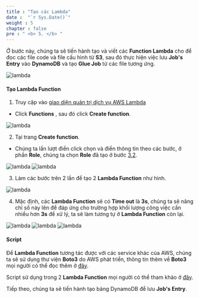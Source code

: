 ```yaml
---
title : "Tạo các Lambda"
date :  "`r Sys.Date()`" 
weight : 5 
chapter : false
pre : " <b> 5. </b> "
---
```



Ở bước này, chúng ta sẽ tiến hành tạo và viết các **Function Lambda** cho để đọc các file code và file cấu hình từ **S3**, sau đó thực hiện việc lưu **Job's Entry** vào **DynamoDB** và tạo **Glue Job** từ các file tương ứng.

![lambda](/images/5.CreateLambda/NoteLambda.png) 



#### Tạo Lambda Function

1. Truy cập vào [giao diện quản trị dịch vụ AWS Lambda](https://console.aws.amazon.com/lambda/home)
  + Click **Functions** , sau đó click **Create function**.

![lambda](/images/5.CreateLambda/console_create_lambda.png) 

2. Tại trang **Create function**.
  + Chúng ta lần lượt điền click chọn và điền thông tin theo các bước, ở phần **Role**, chúng ta chọn **Role** đã tạo ở bước [3.2](../3-PolicyAndRole/3.2-Lambda/).
  
![lambda](/images/5.CreateLambda/part1_create_lambda.png) 
![lambda](/images/5.CreateLambda/part2_create_lambda.png) 


3. Làm các bước trên 2 lần để tạo 2 **Lambda Function** như hình.

![lambda](/images/5.CreateLambda/console_all_lambda.png) 

4. Mặc định, các **Lambda Function** sẽ có **Time out** là **3s**, chúng ta sẽ nâng chỉ số này lên để đáp ứng cho trường hợp khối lượng công việc cần nhiều hơn **3s** để xử lý, ta sẽ làm tương tự ở **Lambda Function** còn lại.

![lambda](/images/5.CreateLambda/choose_function.png)
![lambda](/images/5.CreateLambda/choose_function_cfg.png)
![lambda](/images/5.CreateLambda/increase_timeout_function.png)


#### Script 
  
Để **Lambda Function** tương tác được với các service khác của AWS, chúng ta sẽ sử dụng thư viện **Boto3** do AWS phát triển, thông tin thêm về **Boto3** mọi người có thể đọc thêm ở [đây](https://boto3.amazonaws.com/v1/documentation/api/latest/index.html).

Script sử dụng trong 2 **Lambda Function** mọi người có thể tham khảo ở [đây](https://github.com/dzisreal/FCJ-Workshop-1/tree/56a2e1f8bd6dfbe9a7d9f9ddeb0ad5502b993341/lambdas_script).

Tiếp theo, chúng ta sẽ tiến hành tạo bảng DynamoDB để lưu **Job's Entry**.